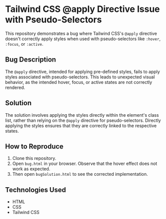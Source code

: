 # Tailwind CSS @apply Directive Issue with Pseudo-Selectors

This repository demonstrates a bug where Tailwind CSS's `@apply` directive doesn't correctly apply styles when used with pseudo-selectors like `:hover`, `:focus`, or `:active`.

## Bug Description

The `@apply` directive, intended for applying pre-defined styles, fails to apply styles associated with pseudo-selectors. This leads to unexpected visual behavior, as the intended hover, focus, or active states are not correctly rendered.

## Solution

The solution involves applying the styles directly within the element's class list, rather than relying on the `@apply` directive for pseudo-selectors.  Directly applying the styles ensures that they are correctly linked to the respective states.

## How to Reproduce

1. Clone this repository.
2. Open `bug.html` in your browser.  Observe that the hover effect does not work as expected.
3. Then open `bugSolution.html` to see the corrected implementation.

## Technologies Used

* HTML
* CSS
* Tailwind CSS